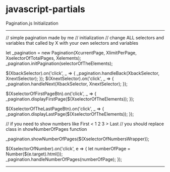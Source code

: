 # javascript-partials

Pagination.js Initialization
_________________________________

// simple pagination made by me
// initialization
// change ALL selectors and variables that called by X with your own selectors and variables

let _pagination = new Pagination(XcurrentPage, XlimitPerPage, XselectorOfTotalPages, Xelements);
_pagination.initPagination(selectorOfTheElements);

$(XbackSelector).on('click', _ => {
  _pagination.handleBack(XbackSelector, XnextSelector);
}); 
$(XnextSelector).on('click', _ => {
  _pagination.handleNext(XbackSelector, XnextSelector);
}); 

$(XselectorOfFirstPageBtn).on('click', _ => {
  _pagination.displayFirstPage($(XselectorOfTheElements));
});

$(XselectorOfTheLastPageBtn).on('click', _ => {
  _pagination.displayLastPage($(XselectorOfTheElements));
});

// if you need to show numbers like First < 1 2 3 > Last
// you should replace class in showNumberOfPages function 

_pagination.showNumberOfPages($(XselectorOfNumbersWrapper));

$(XselectorOfNumber).on('click', e => {
  let numberOfPage = Number($(e.target).html());
  _pagination.handleNumberOfPages(numberOfPage);
});

____________________________________
